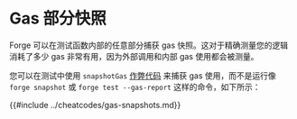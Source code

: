 # Gas 部分快照

Forge 可以在测试函数内部的任意部分捕获 gas 快照。这对于精确测量您的逻辑消耗了多少 gas 非常有用，因为外部调用和内部 gas 使用都会被测量。

您可以在测试中使用 `snapshotGas` [作弊代码](./cheatcodes.md) 来捕获 gas 使用，而不是运行像 `forge snapshot` 或 `forge test --gas-report` 这样的命令，如下所示：

{{#include ../cheatcodes/gas-snapshots.md}}